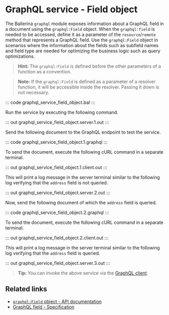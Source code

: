 # GraphQL service - Field object

The Ballerina `graphql` module exposes information about a GraphQL field in a document using the `graphql:Field` object. When the `graphql:field` is needed to be accessed, define it as a parameter of the `resource`/`remote` method that represents a GraphQL field. Use the `graphql:Field` object in scenarios where the information about the fields such as subfield names and field type are needed for optimizing the business logic such as query optimizations.

>**Hint:** The `graphql:Field` is defined before the other parameters of a function as a convention.

>**Note:** If the `graphql:Field` is defined as a parameter of a resolver function, it will be accessible inside the resolver. Passing it down is not necessary.

::: code graphql_service_field_object.bal :::

Run the service by executing the following command.

::: out graphql_service_field_object.server.1.out :::

Send the following document to the GraphQL endpoint to test the service.

::: code graphql_service_field_object.1.graphql :::

To send the document, execute the following cURL command in a separate terminal.

::: out graphql_service_field_object.1.client.out :::

This will print a log message in the server terminal similar to the following log verifying that the `address` field is not queried.

::: out graphql_service_field_object.server.2.out :::

Now, send the following document of which the `address` field is queried.

::: code graphql_service_field_object.2.graphql :::

To send the document, execute the following cURL command in a separate terminal.

::: out graphql_service_field_object.2.client.out :::

This will print a log message in the server terminal similar to the following log verifying that the `address` field is queried.

::: out graphql_service_field_object.server.3.out :::

>**Tip:** You can invoke the above service via the [GraphQL client](/learn/by-example/graphql-client-query-endpoint/).

## Related links

- [`graphql:Field` object - API documentation](https://lib.ballerina.io/ballerina/graphql/latest/classes/Field)
- [GraphQL field - Specification](/spec/graphql/#9-field-object)
